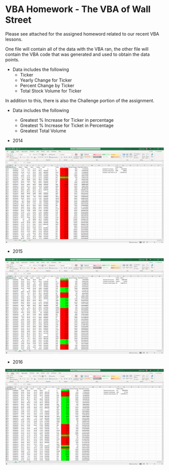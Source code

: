 # VBA Homework - The VBA of Wall Street

Please see attached for the assigned homeword related to our recent VBA lessons.

One file will contain all of the data with the VBA ran, the other file will contain the VBA code that was generated and used to obtain the data points.

* Data includes the following
  * Ticker
  * Yearly Change for Ticker
  * Percent Change by Ticker
  * Total Stock Volume for Ticker
 
In addition to this, there is also the Challenge portion of the assignment.

* Data includes the following
  * Greatest % Increase for Ticker in percentage
  * Greatest % Increase for Ticket in Percentage
  * Greatest Total Volume 


* 2014

![screenshot](https://github.com/sjuarez382/UCI_Homework_Serafin/blob/master/Images/2014_VBA_Wallstreet.PNG)

* 2015

![screenshot](https://github.com/sjuarez382/UCI_Homework_Serafin/blob/master/Images/2015_VBA_Wallstreet.PNG)

* 2016

![screenshot](https://github.com/sjuarez382/UCI_Homework_Serafin/blob/master/Images/2016_VBA_Wallstreet.PNG)

